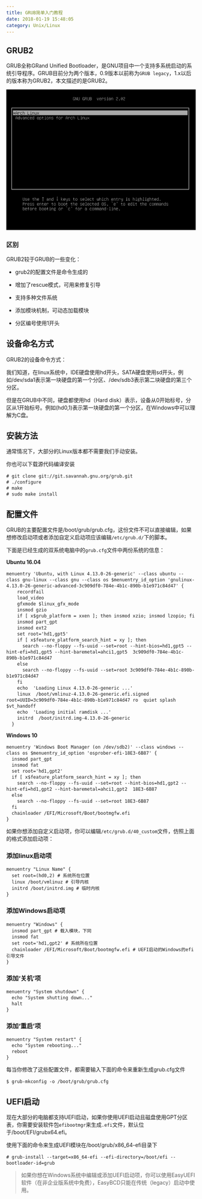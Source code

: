 ```yaml
---
title: GRUB简单入门教程
date: 2018-01-19 15:48:05
category: Unix/Linux
---
```


## GRUB2

GRUB全称GRand Unified Bootloader，是GNU项目中一个支持多系统启动的系统引导程序。GRUB目前分为两个版本，0.9版本以前称为`GRUB legacy`，1.x以后的版本称为GRUB2，本文描述的是GRUB2。

![](/pics/2018/01/1901.png)

### 区别

GRUB2较于GRUB的一些变化：

- grub2的配置文件是命令生成的

- 增加了rescue模式，可用来修复引导

- 支持多种文件系统

- 添加模块机制，可动态加载模块

- 分区编号使用1开头

<!-- more -->

## 设备命名方式

GRUB2的设备命令方式：

我们知道，在linux系统中，IDE硬盘使用hd开头，SATA硬盘使用sd开头，例如/dev/sda1表示第一块硬盘的第一个分区、/dev/sdb3表示第二块硬盘的第三个分区。

但是在GRUB中不同，硬盘都使用hd（Hard disk）表示，设备从0开始标号，分区从1开始标号。例如(hd0,1)表示第一块硬盘的第一个分区，在Windows中可以理解为C盘。

## 安装方法

通常情况下，大部分的Linux版本都不需要我们手动安装。

你也可以下载源代码编译安装

```
# git clone git://git.savannah.gnu.org/grub.git
# ./configure
# make
# sudo make install
```

## 配置文件

GRUB的主要配置文件是/boot/grub/grub.cfg，这份文件不可以直接编辑，如果想修改启动项或者添加自定义启动项应该编辑`/etc/grub.d/`下的脚本。

下面是已经生成的双系统电脑中的`grub.cfg`文件中两份系统的信息：

**Ubuntu 16.04**

```
menuentry 'Ubuntu, with Linux 4.13.0-26-generic' --class ubuntu --class gnu-linux --class gnu --class os $menuentry_id_option 'gnulinux-4.13.0-26-generic-advanced-3c909df0-784e-4b1c-890b-b1e971c84d47' {
    recordfail
    load_video
    gfxmode $linux_gfx_mode
    insmod gzio
    if [ x$grub_platform = xxen ]; then insmod xzio; insmod lzopio; fi
    insmod part_gpt
    insmod ext2
    set root='hd1,gpt5'
    if [ x$feature_platform_search_hint = xy ]; then
      search --no-floppy --fs-uuid --set=root --hint-bios=hd1,gpt5 --hint-efi=hd1,gpt5 --hint-baremetal=ahci1,gpt5  3c909df0-784e-4b1c-890b-b1e971c84d47
    else
      search --no-floppy --fs-uuid --set=root 3c909df0-784e-4b1c-890b-b1e971c84d47
    fi
    echo  'Loading Linux 4.13.0-26-generic ...'
    linux  /boot/vmlinuz-4.13.0-26-generic.efi.signed root=UUID=3c909df0-784e-4b1c-890b-b1e971c84d47 ro  quiet splash $vt_handoff
    echo  'Loading initial ramdisk ...'
    initrd  /boot/initrd.img-4.13.0-26-generic
  }
```

**Windows 10**

```
menuentry 'Windows Boot Manager (on /dev/sdb2)' --class windows --class os $menuentry_id_option 'osprober-efi-18E3-6B87' {
  insmod part_gpt
  insmod fat
  set root='hd1,gpt2'
  if [ x$feature_platform_search_hint = xy ]; then
    search --no-floppy --fs-uuid --set=root --hint-bios=hd1,gpt2 --hint-efi=hd1,gpt2 --hint-baremetal=ahci1,gpt2  18E3-6B87
  else
    search --no-floppy --fs-uuid --set=root 18E3-6B87
  fi
  chainloader /EFI/Microsoft/Boot/bootmgfw.efi
}
```

如果你想添加自定义启动项，你可以编辑`/etc/grub.d/40_custom`文件，仿照上面的格式添加启动项：

### 添加linux启动项

```
menuentry "Linux Name" {
  set root=(hd0,2) # 系统所在位置
  linux /boot/vmlinuz # 引导内核
  initrd /boot/initrd.img # 临时内核
}
```

### 添加Windows启动项

```
menuentry "Windows" {
  insmod part_gpt # 载入模块，下同
  insmod fat
  set root='hd1,gpt2' # 系统所在位置
  chainloader /EFI/Microsoft/Boot/bootmgfw.efi # UEFI启动的Windows的efi引导文件
}
```

### 添加‘关机’项

```
menuentry "System shutdown" {
  echo "System shutting down..."
  halt
}
```

### 添加‘重启’项

```
menuentry "System restart" {
  echo "System rebooting..."
  reboot
}
```


每当你修改了这些配置文件，都需要输入下面的命令来重新生成grub.cfg文件

```
$ grub-mkconfig -o /boot/grub/grub.cfg
```

## UEFI启动

现在大部分的电脑都支持UEFI启动，如果你使用UEFI启动且磁盘使用GPT分区表，你需要安装软件包`efibootmgr`来生成`.efi`文件，默认位于/boot/EFI/grubx64.efi。

使用下面的命令来生成UEFI模块在/boot/grub/x86_64-efi目录下

```
# grub-install --target=x86_64-efi --efi-directory=/boot/efi --bootloader-id=grub
```

> 如果你想在Windows系统中编辑或添加UEFI启动项，你可以使用EasyUEFI软件（在非企业版系统中免费），EasyBCD只能在传统（legacy）启动中使用。


















